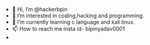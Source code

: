 - 👋 Hi, I’m @hackerbpin
- 👀 I’m interested in coding,hacking and programming. 
- 🌱 I’m currently learning c language and kali linux.
- 📫 How to reach me insta id- bipinyadav0001
- 

<!---
hackerbpin/hackerbpin is a ✨ special ✨ repository because its `README.md` (this file) appears on your GitHub profile.
You can click the Preview link to take a look at your changes.
--->
